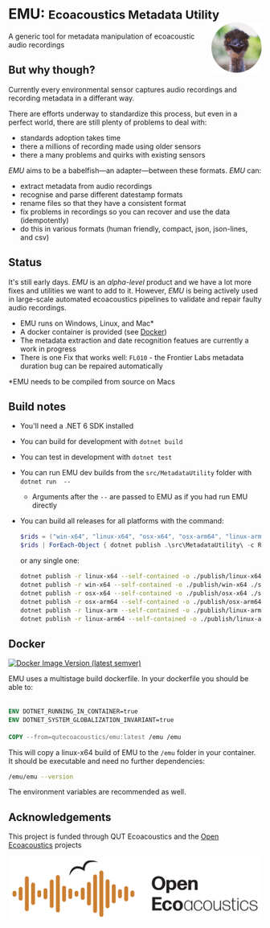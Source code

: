 # **EMU**: <small>**E**coacoustics **M**etadata **U**tility</small> <img align="right" width="100" height="100" alt="A surprised Emu." src="docs/media/emu-small.png"/>

A generic tool for metadata manipulation of ecoacoustic audio recordings


## But why though?

Currently every environmental sensor captures audio recordings and recording metadata in a differant way.

There are efforts underway to standardize this process, but even in a perfect world, there are still plenty of problems to  deal with:

- standards adoption takes time
- there a millions of recording made using older sensors
- there a many problems and quirks with existing sensors

_EMU_ aims to be a babelfish—an adapter—between these formats. _EMU_ can:

- extract metadata from audio recordings
- recognise and parse different datestamp formats
- rename files so that they have a consistent format
- fix problems in recordings so you can recover and use the data (idempotently)
- do this in various formats (human friendly, compact, json, json-lines, and csv)


## Status

It's still early days. _EMU_ is an _alpha-level_ product and we have a lot more fixes and utilities we want to add to it.
However, _EMU_ is being actively used in large-scale automated ecoacoustics pipelines to validate and repair faulty audio recordings.

- EMU runs on Windows, Linux, and Mac*
- A docker container is provided (see [Docker](#docker))
- The metadata extraction and date recognition featues are currently a work in progress
- There is one Fix that works well: `FL010` - the Frontier Labs metadata duration bug can be repaired automatically


*EMU needs to be compiled from source on Macs

## Build notes

- You'll need a .NET 6 SDK installed
- You can build for development with `dotnet build`
- You can test in development with `dotnet test`
- You can run EMU dev builds from the `src/MetadataUtility` folder with `dotnet run  -- ` 
    - Arguments after the `--` are passed to EMU as if you had run EMU directly
- You can build all releases for all platforms with the command:

    ```powershell
    $rids = ("win-x64", "linux-x64", "osx-x64", "osx-arm64", "linux-arm", "linux-arm64")
    $rids | ForEach-Object { dotnet publish .\src\MetadataUtility\ -c Release -o ./publish/$_ --self-contained -r $_ }
    ```

    or any single one:

    ``` bash
    dotnet publish -r linux-x64 --self-contained -o ./publish/linux-x64 ./src/MetadataUtility/MetadataUtility.csproj
    dotnet publish -r win-x64 --self-contained -o ./publish/win-x64 ./src/MetadataUtility/MetadataUtility.csproj
    dotnet publish -r osx-x64 --self-contained -o ./publish/osx-x64 ./src/MetadataUtility/MetadataUtility.csproj
    dotnet publish -r osx-arm64 --self-contained -o ./publish/osx-arm64 ./src/MetadataUtility/MetadataUtility.csproj
    dotnet publish -r linux-arm --self-contained -o ./publish/linux-arm ./src/MetadataUtility/MetadataUtility.csproj
    dotnet publish -r linux-arm64 --self-contained -o ./publish/linux-arm64 ./src/MetadataUtility/MetadataUtility.csproj
    ```

## Docker

[![Docker Image Version (latest semver)](https://img.shields.io/docker/v/qutecoacoustics/emu)](https://hub.docker.com/repository/docker/qutecoacoustics/emu)

EMU uses a multistage build dockerfile. In your dockerfile you should be able to:

```dockerfile

ENV DOTNET_RUNNING_IN_CONTAINER=true 
ENV DOTNET_SYSTEM_GLOBALIZATION_INVARIANT=true

COPY --from=qutecoacoustics/emu:latest /emu /emu

```

This will copy a linux-x64 build of EMU to the `/emu` folder in your container. It should be executable and need no further dependencies:

```bash
/emu/emu --version
```

The environment variables are recommended as well.

## Acknowledgements

This project is funded through QUT Ecoacoustics and the [Open Ecoacoustics](https://openecoacoustics.org/) projects

[![open ecoacoustics logo](./docs/media/OpenEcoAcoustics_horizontal_rgb.png)](https://openecoacoustics.org/)